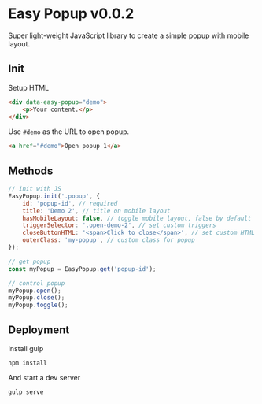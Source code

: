 # Easy Popup v0.0.2

Super light-weight JavaScript library to create a simple popup with mobile layout.

## Init

Setup HTML

```html
<div data-easy-popup="demo">
    <p>Your content.</p>
</div>
```

Use `#demo` as the URL to open popup.

```html
<a href="#demo">Open popup 1</a>
```

## Methods

```js
// init with JS
EasyPopup.init('.popup', {
    id: 'popup-id', // required
    title: 'Demo 2', // title on mobile layout
    hasMobileLayout: false, // toggle mobile layout, false by default
    triggerSelector: '.open-demo-2', // set custom triggers
    closeButtonHTML: '<span>Click to close</span>', // set custom HTML for close button
    outerClass: 'my-popup', // custom class for popup
});

// get popup
const myPopup = EasyPopup.get('popup-id');

// control popup
myPopup.open();
myPopup.close();
myPopup.toggle();
```

## Deployment

Install gulp

```shell
npm install
```

And start a dev server

```shell
gulp serve
```